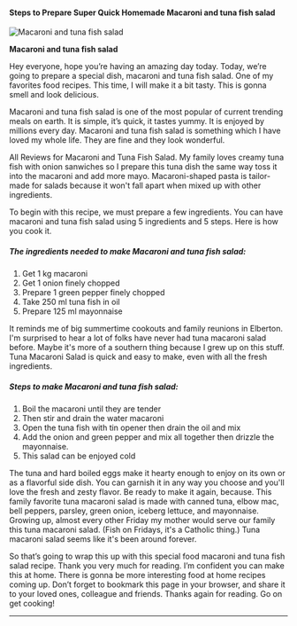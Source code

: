             

#### Steps to Prepare Super Quick Homemade Macaroni and tuna fish salad

![Macaroni and tuna fish salad](https://img-global.cpcdn.com/recipes/d01751b4bce60ebd/751x532cq70/macaroni-and-tuna-fish-salad-recipe-main-photo.jpg)

**Macaroni and tuna fish salad**

Hey everyone, hope you’re having an amazing day today. Today, we’re going to prepare a special dish, macaroni and tuna fish salad. One of my favorites food recipes. This time, I will make it a bit tasty. This is gonna smell and look delicious.

Macaroni and tuna fish salad is one of the most popular of current trending meals on earth. It is simple, it’s quick, it tastes yummy. It is enjoyed by millions every day. Macaroni and tuna fish salad is something which I have loved my whole life. They are fine and they look wonderful.

All Reviews for Macaroni and Tuna Fish Salad. My family loves creamy tuna fish with onion sanwiches so I prepare this tuna dish the same way toss it into the macaroni and add more mayo. Macaroni-shaped pasta is tailor-made for salads because it won't fall apart when mixed up with other ingredients.

To begin with this recipe, we must prepare a few ingredients. You can have macaroni and tuna fish salad using 5 ingredients and 5 steps. Here is how you cook it.

##### The ingredients needed to make Macaroni and tuna fish salad:

1.  Get 1 kg macaroni
2.  Get 1 onion finely chopped
3.  Prepare 1 green pepper finely chopped
4.  Take 250 ml tuna fish in oil
5.  Prepare 125 ml mayonnaise

It reminds me of big summertime cookouts and family reunions in Elberton. I'm surprised to hear a lot of folks have never had tuna macaroni salad before. Maybe it's more of a southern thing because I grew up on this stuff. Tuna Macaroni Salad is quick and easy to make, even with all the fresh ingredients.

##### Steps to make Macaroni and tuna fish salad:

1.  Boil the macaroni until they are tender
2.  Then stir and drain the water macaroni
3.  Open the tuna fish with tin opener then drain the oil and mix
4.  Add the onion and green pepper and mix all together then drizzle the mayonnaise.
5.  This salad can be enjoyed cold

The tuna and hard boiled eggs make it hearty enough to enjoy on its own or as a flavorful side dish. You can garnish it in any way you choose and you'll love the fresh and zesty flavor. Be ready to make it again, because. This family favorite tuna macaroni salad is made with canned tuna, elbow mac, bell peppers, parsley, green onion, iceberg lettuce, and mayonnaise. Growing up, almost every other Friday my mother would serve our family this tuna macaroni salad. (Fish on Fridays, it's a Catholic thing.) Tuna macaroni salad seems like it's been around forever.

So that’s going to wrap this up with this special food macaroni and tuna fish salad recipe. Thank you very much for reading. I’m confident you can make this at home. There is gonna be more interesting food at home recipes coming up. Don’t forget to bookmark this page in your browser, and share it to your loved ones, colleague and friends. Thanks again for reading. Go on get cooking!

* * *